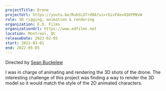 ```yaml
---
projectTitle: Drone
projectUrl: https://youtu.be/RubSLGTrdOA?si=rUivF4ovOIKFM9vW
role: 3D rigging, animation & rendering
organization: E.D. Films
organizationUrl: https://www.edfilms.net
location: Montreal, QC
releaseDate: 2023-02-05
start: 2022-03-01
end: 2022-05-05
---
```


Directed by [Sean Buckelew](#)

I was in charge of animating and rendering the 3D shots of the drone. The interesting challenge of this project was finding a way to render the 3D model so it would match the style of the 2D animated characters.
